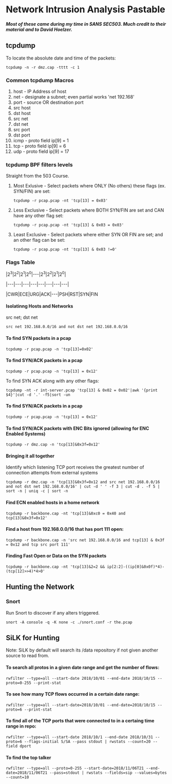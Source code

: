 # Network Intrusion Analysis Pastable

##### Most of these came during my time in SANS SEC503.  Much credit to their material and to David Hoelzer.

## tcpdump

To locate the absolute date and time of the packets:

`tcpdump -n -r dmz.cap -tttt -c 1`

### Common tcpdump Macros

1. host - IP Address of host
2. net - designate a subnet; even partial works 'net 192.168'
3. port - source OR destination port
4. src host
5. dst host
6. src net
7. dst net
8. src port
9. dst port
10. icmp - proto field ip[9] = 1
11. tcp - proto field ip[9] = 6
12. udp - proto field ip[9] = 17

### tcpdump BPF filters levels

Straight from the 503 Course.

1. Most Exlusive - Select packets where ONLY (No others) these flags (ex. SYN/FIN) are set:

    `tcpdump -r pcap.pcap -nt 'tcp[13] = 0x03'`

2. Less Exclusive - Select packets where BOTH SYN/FIN are set and CAN have any other flag set:

    `tcpdump -r pcap.pcap -nt 'tcp[13] & 0x03 = 0x03'`

3. Least Exclusive - Select packets where either SYN OR FIN are set; and an other flag can be set:

    `tcpdump -r pcap.pcap -nt 'tcp[13] & 0x03 !=0'`

### Flags Table
|2<sup>3</sup>|2<sup>2</sup>|2<sup>1</sup>|2<sup>0</sup>|---|2<sup>3</sup>|2<sup>2</sup>|2<sup>1</sup>|2<sup>0</sup>|

|---|---|---|---|---|---|---|---|

|CWR|ECE|URG|ACK|---|PSH|RST|SYN|FIN

#### Isolatinng Hosts and Networks

src net; dst net

`src net 192.168.0.0/16 and not dst net 192.168.0.0/16`

#### To find SYN packets in a pcap

`tcpdump -r pcap.pcap -n 'tcp[13]=0x02'`

#### To find SYN/ACK packets in a pcap

`tcpdump -r pcap.pcap -n 'tcp[13] = 0x12'`

To find  SYN ACK along with any other flags:

`tcpdump -nt -r int-server.pcap 'tcp[13] & 0x02 = 0x02'|awk '{print $4}'|cut -d '.' -f5|sort -un`

#### To find SYN/ACK packets in a pcap

`tcpdump -r pcap.pcap -n 'tcp[13] = 0x12'`

#### To find SYN/ACK packets with ENC Bits ignored (allowing for ENC Enabled Systems)

`tcpdump -r dmz.cap -n 'tcp[13]&0x3f=0x12'`

#### Bringing it all together

Identify which listening TCP port receives the greatest number of connection attempts from external systems

`tcpdump -r dmz.cap -n 'tcp[13]&0x3f=0x12 and src net 192.168.0.0/16 and not dst net 192.168.0.0/16' | cut -d ' ' -f 3 | cut -d . -f 5 | sort -n | uniq -c | sort -n`

#### Find ECN enabled hosts in a home network

`tcpdump -r backbone.cap -nt 'tcp[13]&0xc0 = 0x40 and tcp[13]&0x3f=0x12'`

#### Find a host from 192.168.0.0/16 that has port 111 open:

`tcpdump -r backbone.cap -n 'src net 192.168.0.0/16 and tcp[13] & 0x3f = 0x12 and tcp src port 111'`

#### Finding Fast Open or Data on the SYN packets

`tcpdump -r backbone.cap -nt 'tcp[13]&2=2 && ip[2:2]-((ip[0]&0x0f)*4)-(tcp[12]>>4)*4>0'`

## Hunting the Network

### Snort

Run Snort to discover if any alters triggered.

`snort -A console -q -K none -c ./snort.conf -r the.pcap`

## SiLK for Hunting

Note:  SiLK by default will search its /data repository if not given another source to read from.

#### To search all protos in a given date range and get the number of flows:

`rwfilter --type=all --start-date 2018/10/01 --end-date 2018/10/15 --proto=0-255 --print-stat`

#### To see how many TCP flows occurred in a certain date range:

`rwfilter --type=all --start-date=2018/10/01 --end-date=2018/10/15 --proto=6 --print-stat`

#### To find all of the TCP ports that were connected to in a certaing time range in repo:

`rwfilter --type=all --start-date 2018/10/1 --end-date 2018/10/31 --proto=6 --flags-initial S/SA --pass stdout | rwstats --count=20 --field dport`

#### To find the top talker

`rwfilter --type=all --proto=0-255 --start-date=2018/11/06T21 --end-date=2018/11/06T21 --pass=stdout | rwstats --fields=sip --values=bytes --count=10`

